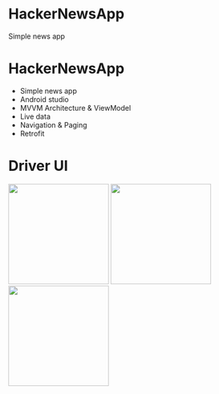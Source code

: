 # HackerNewsApp
Simple news app

# HackerNewsApp
- Simple news app
- Android studio 
- MVVM Architecture & ViewModel
- Live data 
- Navigation & Paging
- Retrofit 

# Driver UI
<img src = "app%20screen%20shot/driver/1.png" width ="200" /> <img src = "app%20screen%20shot/driver/notavailablefortrip.png" width ="200" /> 
<img src = "app%20screen%20shot/driver/availablefortrip.png" width ="200" /> 
